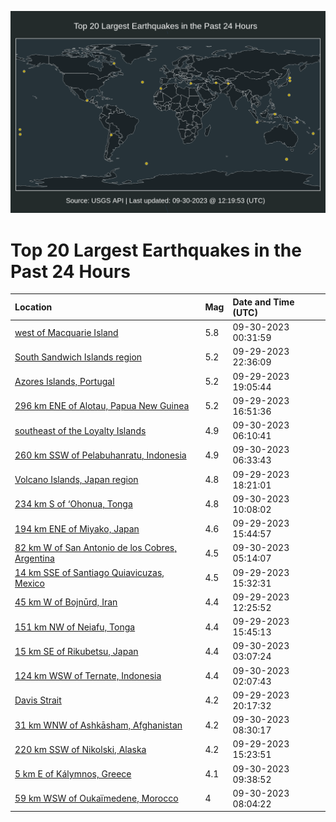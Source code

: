 ![Map](./map.png)

# Top 20 Largest Earthquakes in the Past 24 Hours

| Location | Mag | Date and Time (UTC) |
|:---|:---|:---|
| [west of Macquarie Island](https://earthquake.usgs.gov/earthquakes/eventpage/us6000lbtu) | 5.8 | 09-30-2023 00:31:59 |
| [South Sandwich Islands region](https://earthquake.usgs.gov/earthquakes/eventpage/us6000lbte) | 5.2 | 09-29-2023 22:36:09 |
| [Azores Islands, Portugal](https://earthquake.usgs.gov/earthquakes/eventpage/us6000lbs5) | 5.2 | 09-29-2023 19:05:44 |
| [296 km ENE of Alotau, Papua New Guinea](https://earthquake.usgs.gov/earthquakes/eventpage/us6000lbr4) | 5.2 | 09-29-2023 16:51:36 |
| [southeast of the Loyalty Islands](https://earthquake.usgs.gov/earthquakes/eventpage/us6000lbvg) | 4.9 | 09-30-2023 06:10:41 |
| [260 km SSW of Pelabuhanratu, Indonesia](https://earthquake.usgs.gov/earthquakes/eventpage/us6000lbvl) | 4.9 | 09-30-2023 06:33:43 |
| [Volcano Islands, Japan region](https://earthquake.usgs.gov/earthquakes/eventpage/us6000lbrs) | 4.8 | 09-29-2023 18:21:01 |
| [234 km S of ‘Ohonua, Tonga](https://earthquake.usgs.gov/earthquakes/eventpage/us6000lbwh) | 4.8 | 09-30-2023 10:08:02 |
| [194 km ENE of Miyako, Japan](https://earthquake.usgs.gov/earthquakes/eventpage/us6000lbqr) | 4.6 | 09-29-2023 15:44:57 |
| [82 km W of San Antonio de los Cobres, Argentina](https://earthquake.usgs.gov/earthquakes/eventpage/us6000lbvb) | 4.5 | 09-30-2023 05:14:07 |
| [14 km SSE of Santiago Quiavicuzas, Mexico](https://earthquake.usgs.gov/earthquakes/eventpage/us6000lbqn) | 4.5 | 09-29-2023 15:32:31 |
| [45 km W of Bojnūrd, Iran](https://earthquake.usgs.gov/earthquakes/eventpage/us6000lbnm) | 4.4 | 09-29-2023 12:25:52 |
| [151 km NW of Neiafu, Tonga](https://earthquake.usgs.gov/earthquakes/eventpage/us6000lbqv) | 4.4 | 09-29-2023 15:45:13 |
| [15 km SE of Rikubetsu, Japan](https://earthquake.usgs.gov/earthquakes/eventpage/us6000lbui) | 4.4 | 09-30-2023 03:07:24 |
| [124 km WSW of Ternate, Indonesia](https://earthquake.usgs.gov/earthquakes/eventpage/us6000lbuc) | 4.4 | 09-30-2023 02:07:43 |
| [Davis Strait](https://earthquake.usgs.gov/earthquakes/eventpage/us6000lbsu) | 4.2 | 09-29-2023 20:17:32 |
| [31 km WNW of Ashkāsham, Afghanistan](https://earthquake.usgs.gov/earthquakes/eventpage/us6000lbvx) | 4.2 | 09-30-2023 08:30:17 |
| [220 km SSW of Nikolski, Alaska](https://earthquake.usgs.gov/earthquakes/eventpage/us6000lbqg) | 4.2 | 09-29-2023 15:23:51 |
| [5 km E of Kálymnos, Greece](https://earthquake.usgs.gov/earthquakes/eventpage/us6000lbw5) | 4.1 | 09-30-2023 09:38:52 |
| [59 km WSW of Oukaïmedene, Morocco](https://earthquake.usgs.gov/earthquakes/eventpage/us6000lbw0) | 4 | 09-30-2023 08:04:22 |
